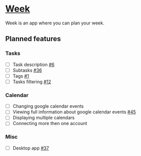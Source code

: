 # [Week](https://app.getweek.pro/)
 Week is an app where you can plan your week.

## Planned features
### Tasks
- [ ] Task description [#6](https://github.com/getweek/issues/issues/6)
- [ ] Subtasks [#36](https://github.com/getweek/issues/issues/36)
- [ ] Tags [#1](https://github.com/getweek/issues/issues/1)
- [ ] Tasks filtering [#12](https://github.com/getweek/issues/issues/12)

### Calendar
- [ ] Changing google calendar events
- [ ] Viewing full information about google calendar events [#45](https://github.com/getweek/issues/issues/45)
- [ ] Displaying multiple calendars
- [ ] Connecting more then one account

### Misc
- [ ] Desktop app [#37](https://github.com/getweek/issues/issues/37)
